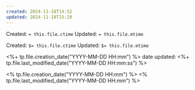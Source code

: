 ```yaml
---
created: 2024-11-18T14:52
updated: 2024-11-18T15:20
---
```

Created:  `= this.file.ctime`
Updated: `= this.file.mtime`

Created:  `$= this.file.ctime`
Updated: `$= this.file.mtime`

<%+ tp.file.creation_date("YYYY-MM-DD HH:mm") %>
date updated: <%+ tp.file.last_modified_date("YYYY-MM-DD HH:mm:ss") %>

<% tp.file.creation_date("YYYY-MM-DD HH:mm") %>
<% tp.file.last_modified_date("YYYY-MM-DD HH:mm") %>

